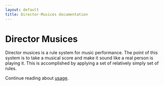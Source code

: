```yaml
---
layout: default
title: Director-Musices documentation
---
```


# Director Musices

Director musices is a rule system for music performance.
The point of this system is to take a musical score
and make it sound like a real person is playing it.
This is accomplished by applying a set of relatively simply
set of rules.

Continue reading about [usage](usage.md).

